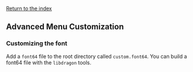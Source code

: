 [Return to the index](./00_index.md)
## Advanced Menu Customization

### Customizing the font
Add a `font64` file to the root directory called `custom.font64`. You can build a font64 file with the `libdragon` tools.
